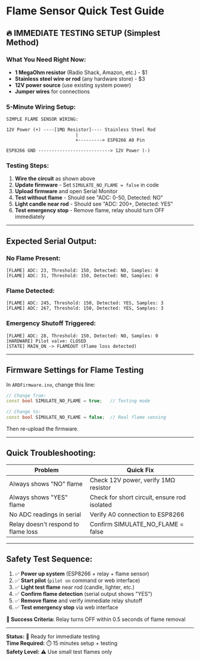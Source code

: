 # Flame Sensor Quick Test Guide

## 🔥 IMMEDIATE TESTING SETUP (Simplest Method)

### What You Need Right Now:
- **1 MegaOhm resistor** (Radio Shack, Amazon, etc.) - $1
- **Stainless steel wire or rod** (any hardware store) - $3  
- **12V power source** (use existing system power)
- **Jumper wires** for connections

### 5-Minute Wiring Setup:
```
SIMPLE FLAME SENSOR WIRING:

12V Power (+) ----[1MΩ Resistor]---- Stainless Steel Rod
                          |
                          +---------> ESP8266 A0 Pin
                          
ESP8266 GND ---------------------------> 12V Power (-)
```

### Testing Steps:
1. **Wire the circuit** as shown above
2. **Update firmware** - Set `SIMULATE_NO_FLAME = false` in code
3. **Upload firmware** and open Serial Monitor  
4. **Test without flame** - Should see "ADC: 0-50, Detected: NO"
5. **Light candle near rod** - Should see "ADC: 200+, Detected: YES"
6. **Test emergency stop** - Remove flame, relay should turn OFF immediately

---

## Expected Serial Output:

### No Flame Present:
```
[FLAME] ADC: 23, Threshold: 150, Detected: NO, Samples: 0
[FLAME] ADC: 31, Threshold: 150, Detected: NO, Samples: 0
```

### Flame Detected:
```
[FLAME] ADC: 245, Threshold: 150, Detected: YES, Samples: 3
[FLAME] ADC: 267, Threshold: 150, Detected: YES, Samples: 3
```

### Emergency Shutoff Triggered:
```
[FLAME] ADC: 28, Threshold: 150, Detected: NO, Samples: 0
[HARDWARE] Pilot valve: CLOSED
[STATE] MAIN_ON -> FLAMEOUT (Flame loss detected)
```

---

## Firmware Settings for Flame Testing

In `ARDFirmware.ino`, change this line:
```cpp
// Change from:
const bool SIMULATE_NO_FLAME = true;   // Testing mode

// Change to:  
const bool SIMULATE_NO_FLAME = false;  // Real flame sensing
```

Then re-upload the firmware.

---

## Quick Troubleshooting:

| Problem | Quick Fix |
|---------|-----------|
| Always shows "NO" flame | Check 12V power, verify 1MΩ resistor |
| Always shows "YES" flame | Check for short circuit, ensure rod isolated |
| No ADC readings in serial | Verify A0 connection to ESP8266 |
| Relay doesn't respond to flame loss | Confirm SIMULATE_NO_FLAME = false |

---

## Safety Test Sequence:

1. ✅ **Power up system** (ESP8266 + relay + flame sensor)
2. ✅ **Start pilot** (`pilot on` command or web interface)  
3. ✅ **Light test flame** near rod (candle, lighter, etc.)
4. ✅ **Confirm flame detection** (serial output shows "YES")
5. ✅ **Remove flame** and verify immediate relay shutoff
6. ✅ **Test emergency stop** via web interface

**🎯 Success Criteria:** Relay turns OFF within 0.5 seconds of flame removal

---

**Status:** 🔄 Ready for immediate testing  
**Time Required:** ⏱️ 15 minutes setup + testing  
**Safety Level:** ⚠️ Use small test flames only
